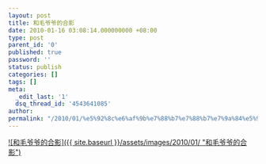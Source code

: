 ```yaml
---
layout: post
title: 和毛爷爷的合影
date: 2010-01-16 03:08:14.000000000 +08:00
type: post
parent_id: '0'
published: true
password: ''
status: publish
categories: []
tags: []
meta:
  _edit_last: '1'
  dsq_thread_id: '4543641085'
author: 
permalink: "/2010/01/%e5%92%8c%e6%af%9b%e7%88%b7%e7%88%b7%e7%9a%84%e5%90%88%e5%bd%b1.html"
---
```

[![和毛爷爷的合影]({{ site.baseurl }}/assets/images/2010/01/ "和毛爷爷的合影")](https://blog.00rz.com/blog/wp-content/uploads/2010/01/IMG_0782.gif)

